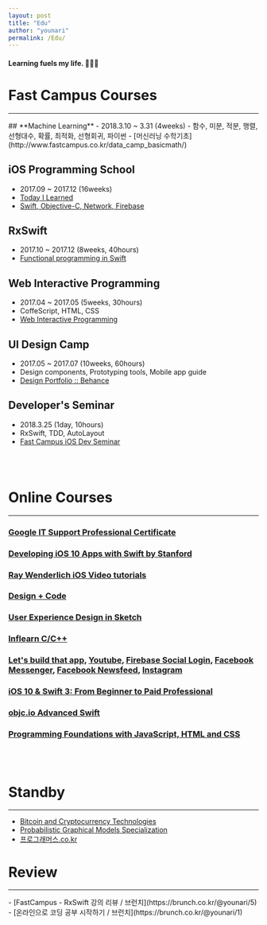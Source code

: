 ```yaml
---
layout: post
title: "Edu"
author: "younari"
permalink: /Edu/
---
```


#### Learning fuels my life. 👧🏻📝

# Fast Campus Courses

<hr>
## **Machine Learning**
- 2018.3.10 ~ 3.31 (4weeks)
- 함수, 미분, 적분, 행렬, 선형대수, 확률, 최적화, 선형회귀, 파이썬
- [머신러닝 수학기초](http://www.fastcampus.co.kr/data_camp_basicmath/)

## **iOS Programming School**
- 2017.09 ~ 2017.12 (16weeks)
- [Today I Learned](https://younari.github.io/2017-09-01/StartOfTheDay)
- [Swift, Objective-C, Network, Firebase](http://school.fastcampus.co.kr/dev_ids)

## **RxSwift**
- 2017.10 ~ 2017.12 (8weeks, 40hours)
- [Functional programming in Swift](http://www.fastcampus.co.kr/dev_camp_rxswift/)

## **Web Interactive Programming**
- 2017.04 ~ 2017.05 (5weeks, 30hours)
- CoffeScript, HTML, CSS 
- [Web Interactive Programming](http://www.fastcampus.co.kr/dgn_camp_webinteractive/)

## **UI Design Camp**
- 2017.05 ~ 2017.07 (10weeks, 60hours)
- Design components, Prototyping tools, Mobile app guide
- [Design Portfolio :: Behance](https://www.behance.net/gallery/54607233/Organize-your-subscriptions-with-Cash-bot)

## **Developer's Seminar**
- 2018.3.25 (1day, 10hours)
- RxSwift, TDD, AutoLayout
- [Fast Campus iOS Dev Seminar](http://www.fastcampus.co.kr/dev_seminar_dev1801/)

<br>
<br>




# Online Courses

<hr>

### [Google IT Support Professional Certificate](https://www.coursera.org/specializations/google-it-support)

### [Developing iOS 10 Apps with Swift by Stanford](https://itunes.apple.com/us/course/developing-ios-10-apps-with-swift/id1198467120)

### [Ray Wenderlich iOS Video tutorials](https://www.raywenderlich.com/category/ios)

### [Design + Code](https://designcode.io/)

### [User Experience Design in Sketch](http://courses.sketchmaster.com/)

### [Inflearn C/C++](https://www.inflearn.com/course/c%EC%96%B8%EC%96%B4-%EB%91%90%EB%93%A4%EB%82%99%EC%84%9C/)

### [Let's build that app](https://www.letsbuildthatapp.com/course/AppStore), [Youtube](https://www.letsbuildthatapp.com/course/YouTube), [Firebase Social Login](https://www.letsbuildthatapp.com/course/Firebase-Social-Login), [Facebook Messenger](https://www.letsbuildthatapp.com/course/Facebook-Chat-Messenger), [Facebook Newsfeed](https://www.letsbuildthatapp.com/course/Facebook-News-Feed), [Instagram](https://www.letsbuildthatapp.com/course/Instagram-Firebase)

### [iOS 10 & Swift 3: From Beginner to Paid Professional](https://www.udemy.com/devslopes-ios10/)

### [objc.io Advanced Swift](https://www.objc.io/books/)

### [Programming Foundations with JavaScript, HTML and CSS](https://www.coursera.org/learn/duke-programming-web)

<br>
<br>

# Standby

<hr>

- [Bitcoin and Cryptocurrency Technologies](https://www.coursera.org/learn/cryptocurrency)
- [Probabilistic Graphical Models Specialization](https://www.coursera.org/specializations/probabilistic-graphical-models)
- [프로그래머스.co.kr](https://programmers.co.kr)

# Review
<hr>
- [FastCampus - RxSwift 강의 리뷰 / 브런치](https://brunch.co.kr/@younari/5)
- [온라인으로 코딩 공부 시작하기 / 브런치](https://brunch.co.kr/@younari/1)